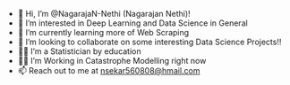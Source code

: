 - 👋 Hi, I’m @NagarajaN-Nethi (Nagarajan Nethi)!
- 👀 I’m interested in Deep Learning and Data Science in General
- 🌱 I’m currently learning more of Web Scraping
- 💞️ I’m looking to collaborate on some interesting Data Science Projects!!
- 👨‍🎓 I’m a Statistician by education 
- 👨‍🏭 I’m Working in Catastrophe Modelling right now
- 📫 Reach out to me at nsekar560808@hmail.com

<!--- NagarajaN-Nethi/NagarajaN-Nethi is a ✨ special ✨ repository because its `README.md` (this file) appears on your GitHub profile. You can click the Preview link to take a look at your changes. --->
